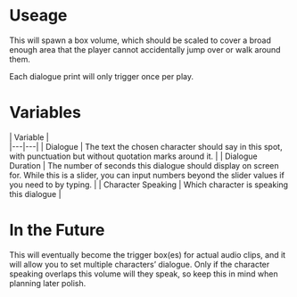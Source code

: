 # Useage

This will spawn a box volume, which should be scaled to cover a broad enough area that the player cannot accidentally jump over or walk around them.

Each dialogue print will only trigger once per play.

# Variables

| Variable |    
|---|---|
| Dialogue           | The text the chosen character should say in this spot, with punctuation but without quotation marks around it.                                                     |
| Dialogue Duration  | The number of seconds this dialogue should display on screen for. While this is a slider, you can input numbers beyond the slider values if you need to by typing. |
| Character Speaking | Which character is speaking this dialogue                                                                                                                          |

# In the Future

This will eventually become the trigger box(es) for actual audio clips, and it will allow you to set multiple characters’ dialogue. Only if the character speaking overlaps this volume will they speak, so keep this in mind when planning later polish.